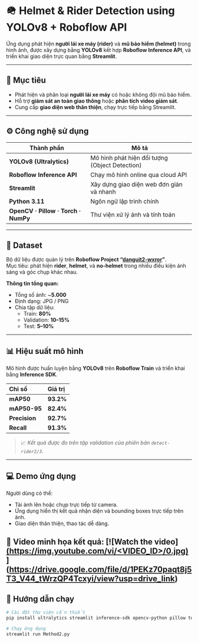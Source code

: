 # 🪖 Helmet & Rider Detection using YOLOv8 + Roboflow API

Ứng dụng phát hiện **người lái xe máy (rider)** và **mũ bảo hiểm (helmet)** trong hình ảnh, được xây dựng bằng **YOLOv8** kết hợp **Roboflow Inference API**, và triển khai giao diện trực quan bằng **Streamlit**.

---

## 🎯 Mục tiêu

- Phát hiện và phân loại **người lái xe máy** có hoặc không đội mũ bảo hiểm.  
- Hỗ trợ **giám sát an toàn giao thông** hoặc **phân tích video giám sát**.  
- Cung cấp **giao diện web thân thiện**, chạy trực tiếp bằng Streamlit.

---

## ⚙️ Công nghệ sử dụng

| Thành phần | Mô tả |
|-------------|--------|
| **YOLOv8 (Ultralytics)** | Mô hình phát hiện đối tượng (Object Detection) |
| **Roboflow Inference API** | Chạy mô hình online qua cloud API |
| **Streamlit** | Xây dựng giao diện web đơn giản và nhanh |
| **Python 3.11** | Ngôn ngữ lập trình chính |
| **OpenCV · Pillow · Torch · NumPy** | Thư viện xử lý ảnh và tính toán |

---

## 🧾 Dataset

Bộ dữ liệu được quản lý trên **Roboflow Project “[danguit2-wxror](https://app.roboflow.com/danguit2-wxror)”**.  
Mục tiêu: phát hiện **rider**, **helmet**, và **no-helmet** trong nhiều điều kiện ánh sáng và góc chụp khác nhau.

**Thông tin tổng quan:**
- Tổng số ảnh: ~**5.000**  
- Định dạng: JPG / PNG  
- Chia tập dữ liệu:  
  - Train: **80%**  
  - Validation: **10–15%**  
  - Test: **5–10%**

---

## 📊 Hiệu suất mô hình

Mô hình được huấn luyện bằng **YOLOv8** trên **Roboflow Train** và triển khai bằng **Inference SDK**.

| Chỉ số | Giá trị |
|:-------|:--------|
| **mAP50** | **93.2%** |
| **mAP50-95** | **82.4%** |
| **Precision** | **92.7%** |
| **Recall** | **91.3%** |

> 📈 *Kết quả được đo trên tập validation của phiên bản `detect-rider2/3`.*

---

## 💻 Demo ứng dụng

Người dùng có thể:
- Tải ảnh lên hoặc chụp trực tiếp từ camera.  
- Ứng dụng hiển thị kết quả nhận diện và bounding boxes trực tiếp trên ảnh.  
- Giao diện thân thiện, thao tác dễ dàng.

🎥 **Video minh họa kết quả:**
[![Watch the video][(https://img.youtube.com/vi/<VIDEO_ID>/0.jpg)](https://www.youtube.com/watch?v=<VIDEO_ID>)
](https://drive.google.com/file/d/1PEKz70paqt8j5T3_V44_tWrzQP4Tcxyi/view?usp=drive_link)
---

## 🚀 Hướng dẫn chạy

```bash
# Cài đặt thư viện cần thiết
pip install ultralytics streamlit inference-sdk opencv-python pillow torch torchvision

# Chạy ứng dụng
streamlit run Method2.py
